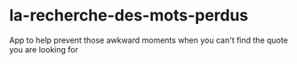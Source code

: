 # la-recherche-des-mots-perdus
App to help prevent those awkward moments when you can't find the quote you are looking for
